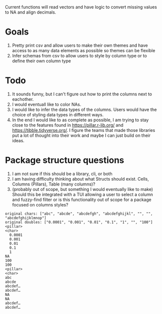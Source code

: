 Current functions will read vectors and have logic to convert missing values to NA and align decimals. 

# Goals
1. Pretty print csv and allow users to make their own themes and have access to as many data elements as possible so themes can be flexible
2. Infer schemas from csv to allow users to style by column type or to define their own column type

# Todo

1. It sounds funny, but I can't figure out how to print the columns next to eachother. 
2. I would eventuall like to color NAs.
3. I would like to infer the data types of the columns. Users would have the choice of styling data types in different ways.
4. In the end I would like to as complete as possible, I am trying to stay close to the features found in https://pillar.r-lib.org/ and https://tibble.tidyverse.org/. I figure the teams that made those libraries put a lot of thought into their work and maybe I can just build on their ideas.

# Package structure questions
1. I am not sure if this should be a library, cli, or both
2. I am having difficulty thinking about what Structs should exist. Cells, Columns (Pillars), Table (many columns)? 
3. (probably out of scope, but something I would eventually like to make) Should this be integrated with a TUI allowing a user to select a column and fuzzy-find filter or is this functionality out of scope for a package focused on columns styles?

```
original chars: ["abc", "abcde", "abcdefgh", "abcdefghijkl", "", "", "abcdefghijklmnop"]
original doubles: ["0.0001", "0.001", "0.01", "0.1", "1", "", "100"]
<pillar>
<char>
  0.0001
  0.001
  0.01
  0.1
  1
NA
100
100
<pillar>
<char>
abc
abcde
abcdef…
abcdef…
NA
NA
abcdef…
abcdef…
```
